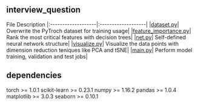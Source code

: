 ## interview_question
File Description
|:-------------------|:-------------------|
|[dataset.py](https://github.com/r06921037zwh/interview_question/blob/master/dataset.py)| Overwrite the PyTroch dataset for training usage|
|[feature_importance.py](https://github.com/r06921037zwh/interview_question/blob/master/feature_importance.py)| Rank the most critical features with decision trees|
|[net.py](https://github.com/r06921037zwh/interview_question/blob/master/net.py)| Self-defined neural network structure|
|[visualize.py](https://github.com/r06921037zwh/interview_question/blob/master/visualize.py)| Visualize the data points with dimension reduction teniques like PCA and tSNE|
|[main.py](https://github.com/r06921037zwh/interview_question/blob/master/main.py)| Perform model training, validation and test jobs|

## dependencies
torch >= 1.0.1
scikit-learn >= 0.23.1
numpy >= 1.16.2
pandas >= 1.0.4
matplotlib >= 3.0.3
seaborn >= 0.10.1
